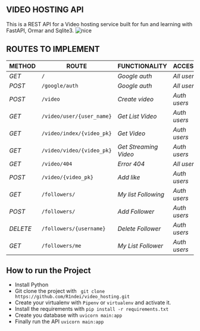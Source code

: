 ## VIDEO HOSTING API

This is a REST API for a Video hosting service built for fun and learning with FastAPI, Ormar and Sqlite3.
![nice](https://ibb.co/6JnH63W)

## ROUTES TO IMPLEMENT

| METHOD   | ROUTE                         | FUNCTIONALITY            | ACCESS       |
|----------|-------------------------------|--------------------------|--------------|
| *GET*    | ```/```                       | _Google auth_            | _All users_  |
| *POST*   | ```/google/auth```            | _Google auth_            | _All users_  |
| *POST*   | ```/video```                  | _Create video_           | _Auth users_ |
| *GET*    | ```/video/user/{user_name}``` | _Get List Video_         | _Auth users_ |
| *GET*    | ```/video/index/{video_pk}``` | _Get Video_              | _Auth users_ |
| *GET*    | ```/video/video/{video_pk}``` | _Get Streaming Video_    | _Auth users_ |
| *GET*    | ```/video/404```              | _Error 404_              | _All users_  |
| *POST*   | ```/video/{video_pk}```       | _Add like_               | _Auth users_ |
| *GET*    | ```/followers/```             | _My list Following_      | _Auth users_ |
| *POST*   | ```/followers/```             | _Add Follower_           | _Auth users_ |
| *DELETE* | ```/followers/{username}```   | _Delete Follower_        | _Auth users_ |
| *GET*    | ```/followers/me```           | _My List Follower_       | _Auth users_ |

## How to run the Project

- Install Python
- Git clone the project with ``` git clone https://github.com/R1ndei/video_hosting.git```
- Create your virtualenv with `Pipenv` or `virtualenv` and activate it.
- Install the requirements with ``` pip install -r requirements.txt ```
- Create you database with `uvicorn main:app`
- Finally run the API
  ``` uvicorn main:app ```